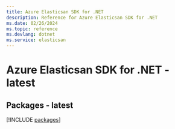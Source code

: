 ```yaml
---
title: Azure Elasticsan SDK for .NET
description: Reference for Azure Elasticsan SDK for .NET
ms.date: 02/26/2024
ms.topic: reference
ms.devlang: dotnet
ms.service: elasticsan
---
```

# Azure Elasticsan SDK for .NET - latest
## Packages - latest
[!INCLUDE [packages](elasticsan-index.md)]